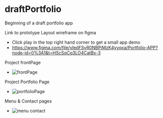 # draftPortfolio
Beginning of a draft portfolio app

Link to prototype Layout wireframe on figma
- Click play in the top right hand corner to get a small app demo
- https://www.figma.com/file/yledFSyR0NBPiMzK4yyqxa/Portfolio-APP?node-id=0%3A1&t=HScSqCq3LO4CatBx-3


Project frontPage
 - ![frontPage](https://user-images.githubusercontent.com/72698786/205440429-e66dc06f-2a62-471e-aab9-845da54e1c97.png)



Project Portfolio Page
- ![portfolioPage](https://user-images.githubusercontent.com/72698786/205440446-5abe83be-10a6-4fc0-ae31-5b16cd6ea611.png)

Menu & Contact pages
- ![menu contact](https://user-images.githubusercontent.com/72698786/205440550-d4ecf37a-b318-4ec6-9409-958a1c870ed0.png)


